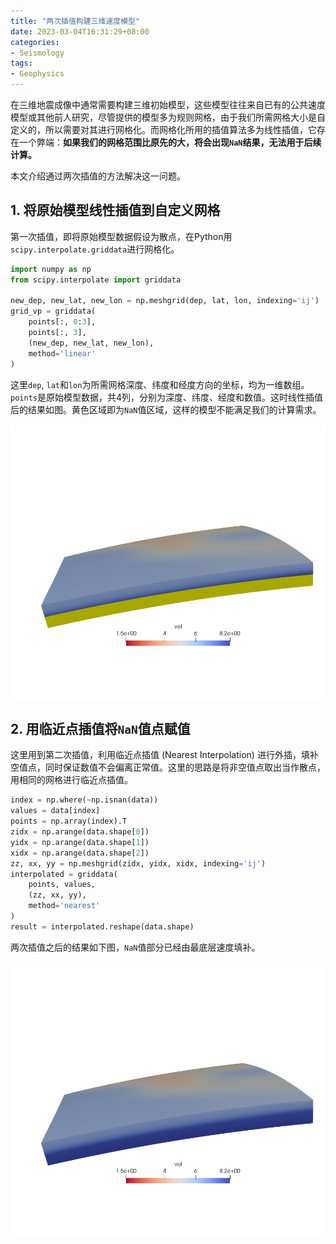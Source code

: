 ```yaml
---
title: "两次插值构建三维速度模型"
date: 2023-03-04T16:31:29+08:00
categories:
- Seismology
tags:
- Geophysics
---
```


在三维地震成像中通常需要构建三维初始模型，这些模型往往来自已有的公共速度模型或其他前人研究，尽管提供的模型多为规则网格，由于我们所需网格大小是自定义的，所以需要对其进行网格化。而网格化所用的插值算法多为线性插值，它存在一个弊端：**如果我们的网格范围比原先的大，将会出现`NaN`结果，无法用于后续计算。**

本文介绍通过两次插值的方法解决这一问题。

<!--more-->

## 1. 将原始模型线性插值到自定义网格

第一次插值，即将原始模型数据假设为散点，在Python用`scipy.interpolate.griddata`进行网格化。

```Python
import numpy as np
from scipy.interpolate import griddata

new_dep, new_lat, new_lon = np.meshgrid(dep, lat, lon, indexing='ij')
grid_vp = griddata(
    points[:, 0:3],
    points[:, 3], 
    (new_dep, new_lat, new_lon), 
    method='linear'
)
```

这里`dep`, `lat`和`lon`为所需网格深度、纬度和经度方向的坐标，均为一维数组。`points`是原始模型数据，共4列，分别为深度、纬度、经度和数值。这时线性插值后的结果如图。黄色区域即为`NaN`值区域，这样的模型不能满足我们的计算需求。

![](../../static/img/double-interp/t.png)

## 2. 用临近点插值将`NaN`值点赋值

这里用到第二次插值，利用临近点插值 (Nearest Interpolation) 进行外插，填补空值点，同时保证数值不会偏离正常值。这里的思路是将非空值点取出当作散点，用相同的网格进行临近点插值。

```python
index = np.where(~np.isnan(data))
values = data[index]
points = np.array(index).T
zidx = np.arange(data.shape[0])
yidx = np.arange(data.shape[1])
xidx = np.arange(data.shape[2])
zz, xx, yy = np.meshgrid(zidx, yidx, xidx, indexing='ij')
interpolated = griddata(
    points, values, 
    (zz, xx, yy), 
    method='nearest'
)
result = interpolated.reshape(data.shape)
```

两次插值之后的结果如下图，`NaN`值部分已经由最底层速度填补。

![](../../static/img/double-interp/tt.png)